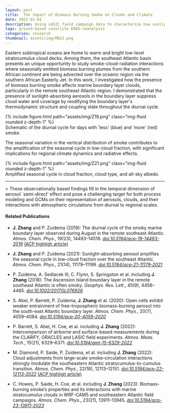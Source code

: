 ```yaml
---
layout: post
title:  The Impact of Biomass Burning Smoke on Clouds and Climate
date: 2022-01-01
description: Using LASIC field campaign data to characterize how sunlight-absorbing aerosols affect marine stratocumulus clouds
tags: ground-based satellite ERA5-reanalysis
categories: research
thumbnail: assets/img/MD22.png
---
```

Eastern subtropical oceans are home to warm and bright low-level stratocumulus cloud decks. Among them, the southeast Atlantic basin presents an unique opportunity to study smoke-cloud-radiation interactions where seasonally emitted biomass burning plumes from the southern African continent are being advected over the oceanic region via the southern African Easterly Jet. In this work, I investigated how the presence of biomass burning smoke affects marine boundary layer clouds, particularly in the remote southeast Atlantic region. I demonstrated that the presence of sunlight-absorbing aerosols in the boundary layer suppress cloud water and coverage by modifying the boundary layer's thermodynamic structure and coupling state throughout the diurnal cycle. 

<div class="row mt-3">
    <div class="col-sm mt-3 mt-md-0">
        {% include figure.html path="assets/img/Z19.png" class="img-fluid rounded z-depth-1" %}
    </div>
</div>
<div class="caption">
    Schematic of the diurnal cycle for days with 'less' (blue) and 'more' (red) smoke.
</div>

The seasonal variation in the vertical distribution of smoke contributes to the amplification of the seasonal cycle in low-cloud fraction, with significant implications for regional climate dynamics and radiative effects. 

<div class="row mt-3">
    <div class="col-sm mt-3 mt-md-0">
        {% include figure.html path="assets/img/Z21.png" class="img-fluid rounded z-depth-1" %}
    </div>
</div>
<div class="caption">
    Amplified seasonal cycle in cloud fraction, cloud type, and all-sky albedo.
</div>

<hr>
> These observationally based findings fill in the temporal dimension of aerosol `semi-direct' effect and pose a challenging target for both process modeling and GCMs on their representation of aerosols, clouds, and their interactions with atmospheric circulations from diurnal to regional scales.

#### Related Publications
- **J. Zhang** and P. Zuidema (2019): The diurnal cycle of the smoky marine boundary layer observed during August in the remote southeast Atlantic. _Atmos. Chem. Phys._, 19(23), 14493–14516. [*doi:10.5194/acp-19-14493-2019*](https://doi.org/10.5194/acp-19-14493-2019) [(ACP highligh article)](#) <i class="far fa-star"></i> 

- **J. Zhang** and P. Zuidema (2021): Sunlight-absorbing aerosol amplifies the seasonal cycle in low-cloud fraction over the southeast Atlantic. _Atmos. Chem. Phys._, 21(14), 11179–11199. [*doi:10.5194/acp-21-11179-2021*](https://doi.org/10.5194/acp-21-11179-2021)

- P. Zuidema, A. Sedlacek III, C. Flynn, S. Springston et al. including **J. Zhang** (2018): The Ascension Island boundary layer in the remote southeast Atlantic is often smoky. _Geophys. Res. Lett._, 45(9), 4456–4465. [*doi:10.1002/2017GL076926*](https://doi.org/10.1002/2017GL076926)

- S. Abel, P. Barrett, P. Zuidema, **J. Zhang** et al. (2020): Open cells exhibit weaker entrainment of free-tropospheric biomass-burning aerosol into the south-east Atlantic boundary layer. _Atmos. Chem. Phys._, 20(7), 4059–4084. [*doi:10.5194/acp-20-4059-2020*](https://doi.org/10.5194/acp-20-4059-2020)

- P. Barrett, S. Abel, H. Coe, et al. including **J. Zhang** (2022): Intercomparison of airborne and surface-based measurements during the CLARIFY, ORACLES and LASIC field experiments. _Atmos. Meas. Tech._, 15(21), 6329–6371. [*doi:10.5194/amt-15-6329-2022*](https://doi.org/10.5194/amt-15-6329-2022)

- M. Diamond, P. Saide, P. Zuidema, et al. including **J. Zhang** (2022): Cloud adjustments from large-scale smoke–circulation interactions strongly modulate the southeastern Atlantic stratocumulus-to-cumulus transition. _Atmos. Chem. Phys._, 22(18), 12113–12151. [*doi:10.5194/acp-22-12113-2022*](https://doi.org/10.5194/acp-22-12113-2022) [(ACP highligh article)](#) <i class="far fa-star"></i> 

- C. Howes, P. Saide, H. Coe, et al. including **J. Zhang** (2023): Biomass-burning smoke’s properties and its interactions with marine stratocumulus clouds in WRF-CAM5 and southeastern Atlantic field campaigns. _Atmos. Chem. Phys._, 23(21), 13911–13945. [*doi:10.5194/acp-23-13911-2023*](https://doi.org/10.5194/acp-23-13911-2023)